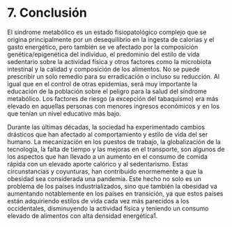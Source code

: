 # 7. Conclusión

El síndrome metabólico es un estado fisiopatológico complejo que se origina principalmente por un desequilibrio en la ingesta de calorías y el gasto energético, pero también se ve afectado por la composición genética/epigenética del individuo, el predominio del estilo de vida sedentario sobre la actividad física y otros factores como la microbiota intestinal y la calidad y composición de los alimentos. No se puede prescribir un solo remedio para su erradicación o incluso su reducción. Al igual que en el control de otras epidemias, será muy importante la educación de la población sobre el peligro para la salud del síndrome metabólico.
Los factores de riesgo (a excepción del tabaquismo) era más elevado en aquellas personas con menores ingresos económicos y en los que tenían un nivel educativo más bajo.


Durante las últimas décadas, la sociedad ha experimentado cambios drásticos que han afectado al comportamiento y estilo de vida del ser humano. La mecanización en los puestos de trabajo, la globalización de la tecnología, la falta de tiempo y las mejoras en el transporte, son algunos de los aspectos que han llevado a un aumento en el consumo de comida rápida con un elevado aporte calórico y al sedentarismo. Estas circunstancias y coyunturas, han contribuido enormemente a que la obesidad sea considerada una pandemia. Este hecho no solo es un problema de los países industrializados, sino que también la obesidad va aumentando notablemente en los países en transición, ya que estos países están adquiriendo estilos de vida cada vez más parecidos a los occidentales, disminuyendo la actividad física y teniendo un consumo elevado de alimentos con alta densidad energética1.